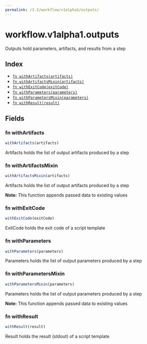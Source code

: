 ```yaml
---
permalink: /3.2/workflow/v1alpha1/outputs/
---
```


# workflow.v1alpha1.outputs

Outputs hold parameters, artifacts, and results from a step

## Index

* [`fn withArtifacts(artifacts)`](#fn-withartifacts)
* [`fn withArtifactsMixin(artifacts)`](#fn-withartifactsmixin)
* [`fn withExitCode(exitCode)`](#fn-withexitcode)
* [`fn withParameters(parameters)`](#fn-withparameters)
* [`fn withParametersMixin(parameters)`](#fn-withparametersmixin)
* [`fn withResult(result)`](#fn-withresult)

## Fields

### fn withArtifacts

```ts
withArtifacts(artifacts)
```

Artifacts holds the list of output artifacts produced by a step

### fn withArtifactsMixin

```ts
withArtifactsMixin(artifacts)
```

Artifacts holds the list of output artifacts produced by a step

**Note:** This function appends passed data to existing values

### fn withExitCode

```ts
withExitCode(exitCode)
```

ExitCode holds the exit code of a script template

### fn withParameters

```ts
withParameters(parameters)
```

Parameters holds the list of output parameters produced by a step

### fn withParametersMixin

```ts
withParametersMixin(parameters)
```

Parameters holds the list of output parameters produced by a step

**Note:** This function appends passed data to existing values

### fn withResult

```ts
withResult(result)
```

Result holds the result (stdout) of a script template